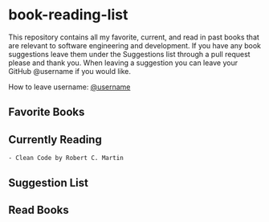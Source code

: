 # book-reading-list

This repository contains all my favorite, current, and read 
in past books that are relevant to software engineering and 
development. If you have any book suggestions leave them 
under the Suggestions list through a pull request please 
and thank you. When leaving a suggestion you can leave your 
GitHub @username if you would like.

How to leave username: [@username](https://github.com/username)

## Favorite Books

## Currently Reading
	- Clean Code by Robert C. Martin
	
## Suggestion List 

## Read Books
